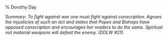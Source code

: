 % Dorothy Day

*Summary: To fight against war one must fight against conscription.
Agrues the injusticies of such an act and states that Popes and Bishops
have opposed conscription and encourages her readers to do the same.
Spiritual not material weapons will defeat the enemy. (DDLW \#21).*


